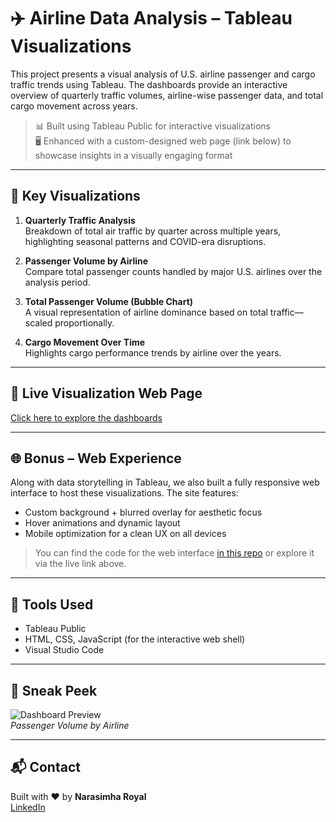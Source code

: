 # ✈️ Airline Data Analysis – Tableau Visualizations

This project presents a visual analysis of U.S. airline passenger and cargo traffic trends using Tableau. The dashboards provide an interactive overview of quarterly traffic volumes, airline-wise passenger data, and total cargo movement across years.

> 📊 Built using Tableau Public for interactive visualizations  
> 🖥️ Enhanced with a custom-designed web page (link below) to showcase insights in a visually engaging format

---

## 📌 Key Visualizations

1. **Quarterly Traffic Analysis**  
   Breakdown of total air traffic by quarter across multiple years, highlighting seasonal patterns and COVID-era disruptions.

2. **Passenger Volume by Airline**  
   Compare total passenger counts handled by major U.S. airlines over the analysis period.

3. **Total Passenger Volume (Bubble Chart)**  
   A visual representation of airline dominance based on total traffic—scaled proportionally.

4. **Cargo Movement Over Time**  
   Highlights cargo performance trends by airline over the years.

---

## 🔗 Live Visualization Web Page  
[Click here to explore the dashboards](#)  
<!-- Replace # with the actual deployed link -->

---

## 🌐 Bonus – Web Experience  
Along with data storytelling in Tableau, we also built a fully responsive web interface to host these visualizations. The site features:

- Custom background + blurred overlay for aesthetic focus  
- Hover animations and dynamic layout  
- Mobile optimization for a clean UX on all devices

> You can find the code for the web interface [in this repo](#) or explore it via the live link above.

---

## 📁 Tools Used

- Tableau Public  
- HTML, CSS, JavaScript (for the interactive web shell)  
- Visual Studio Code

---

## 📸 Sneak Peek

![Dashboard Preview](Assets/images/preview1.png)  
*Passenger Volume by Airline*

---

## 📬 Contact

Built with ❤️ by **Narasimha Royal**  
[LinkedIn](https://www.linkedin.com/in/narasimha-royal)  
